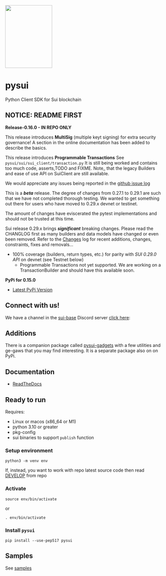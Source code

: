 <img src="https://raw.githubusercontent.com/FrankC01/pysui/main/images//pysui_logo_color.png" width="150" height="200"/>

# pysui

Python Client SDK for Sui blockchain

## **NOTICE: README FIRST**

**Release-0.16.0 - IN REPO ONLY**

This release introduces **MultiSig** (multiple keyt signing) for extra security governance! A section in the online
documentation has been added to describe the basics.

This release introduces **Programmable Transactions** See `pysui/sui/sui_client/transaction.py` It is still being worked
and contains too much code, asserts,TODO and FIXME. Note\_ that the legacy Builders and ease of use API on SuiClient are still available.

We would appreciate any issues being reported in the [github issue log](https://github.com/FrankC01/pysui/issues)

This is a _**beta**_ release. The degree of changes from 0.27.1 to 0.29.1 are such that we have not completed thorough testing. We wanted to get something out there for users who have moved to 0.29.x devnet or testinet.

The amount of changes have eviscerated the pytest implementations and should not be trusted at this time.

Sui release 0.29.x brings **_significant_** breaking changes. Please read the CHANGLOG first as many builders and data models have changed or even been removed. Refer to the [Changes](https://github.com/FrankC01/pysui/blob/main/CHANGELOG.md) log for recent additions, changes, constraints, fixes and removals...

- 100% coverage (builders, return types, etc.) for parity with _SUI 0.29.0 API_ on devnet (see Testnet below)
  - Programmable Transactions not yet supported. We are working on a TransactionBuilder and should have this available soon.

**PyPi for 0.15.0**

- [Latest PyPi Version](https://pypi.org/project/pysui/)

## Connect with us!

We have a channel in the [sui-base](https://github.com/sui-base/sui-base) Discord server [click here](https://discord.com/invite/Erb6SwsVbH):

## Additions

There is a companion package called [pysui-gadgets](https://github.com/FrankC01/pysui_gadgets) with a few utilities and ge-gaws that
you may find interesting. It is a separate package also on on PyPi.

## Documentation

- [ReadTheDocs](https://pysui.readthedocs.io/en/latest/index.html)

## Ready to run

Requires:

- Linux or macos (x86_64 or M1)
- python 3.10 or greater
- pkg-config
- sui binaries to support `publish` function

### Setup environment

`python3 -m venv env`

If, instead, you want to work with repo latest source code then read [DEVELOP](https://github.com/FrankC01/pysui/blob/main/DEVELOP.md) from repo

### Activate

`source env/bin/activate`

or

`. env/bin/activate`

### Install `pysui`

`pip install --use-pep517 pysui`

## Samples

See [samples](https://github.com/FrankC01/pysui/blob/main/samples/README.md)
